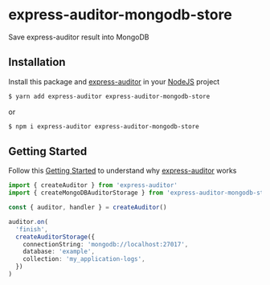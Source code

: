 # express-auditor-mongodb-store
Save express-auditor result into MongoDB

## Installation 

Install this package and [express-auditor](https://github.com/jarthursantos/express-auditor) in your [NodeJS](https://nodejs.org/) project

```bash
$ yarn add express-auditor express-auditor-mongodb-store
```
or

```bash
$ npm i express-auditor express-auditor-mongodb-store
```

## Getting Started

Follow this [Getting Started](https://github.com/jarthursantos/express-auditor#getting-started) to understand why [express-auditor](https://github.com/jarthursantos/express-auditor) works

```ts
import { createAuditor } from 'express-auditor'
import { createMongoDBAuditorStorage } from 'express-auditor-mongodb-store'

const { auditor, handler } = createAuditor()

auditor.on(
  'finish',
  createAuditorStorage({
    connectionString: 'mongodb://localhost:27017',
    database: 'example',
    collection: 'my_application-logs',
  })
)
```
